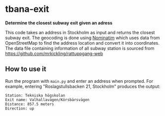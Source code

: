 # tbana-exit
**Determine the closest subway exit given an adress**

This code takes an address in Stockholm as input and returns the closest subway exit. The geocoding is done using [Nominatim](https://nominatim.org/) which uses data from OpenStreetMap to find the address location and convert it into coordinates. The data file containing information of all subway station is sourced from https://github.com/mrkickling/rattuppgang-web


## How to use it

Run the program with `main.py` and enter an address when prompted. For example, entering "Roslagstullsbacken 21, Stockholm" produces the output:
```
Station: Tekniska högskolan
Exit name: Valhallavägen/Körsbärsvägen
Distance: 857.5 meters
Direction: up
```
